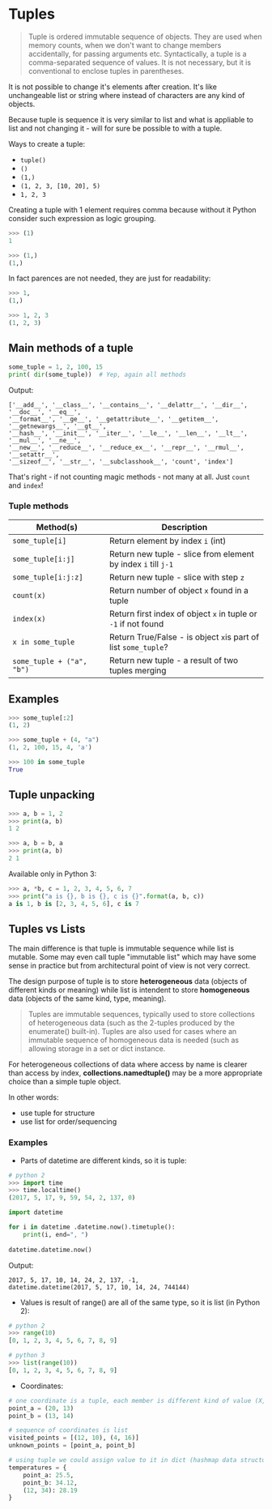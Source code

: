 # Tuples

> Tuple is ordered immutable sequence of objects. They are used when memory counts, when we don't want to change members accidentally, for passing arguments etc.
> Syntactically, a tuple is a comma-separated sequence of values. It is not necessary, but it is conventional to enclose tuples in parentheses.

It is not possible to change it's elements after creation. It's like unchangeable list or string where instead of characters are any kind of objects.

Because tuple is sequence it is very similar to list and what is appliable to list and not changing it - will for sure be possible to with a tuple.

Ways to create a tuple:
* ```tuple()```
* ```()```
* ```(1,)```
* ```(1, 2, 3, [10, 20], 5)```
* ```1, 2, 3```

Creating a tuple with 1 element requires comma because without it Python consider such expression as logic grouping.


```python
>>> (1)
1

>>> (1,)
(1,)
```

In fact parences are not needed, they are just for readability:


```python
>>> 1,
(1,)

>>> 1, 2, 3
(1, 2, 3)
```


## Main methods of a tuple


```python
some_tuple = 1, 2, 100, 15
print( dir(some_tuple))  # Yep, again all methods
```
Output:

    ['__add__', '__class__', '__contains__', '__delattr__', '__dir__', '__doc__', '__eq__', 
    '__format__', '__ge__', '__getattribute__', '__getitem__', '__getnewargs__', '__gt__', 
    '__hash__', '__init__', '__iter__', '__le__', '__len__', '__lt__', '__mul__', '__ne__', 
    '__new__', '__reduce__', '__reduce_ex__', '__repr__', '__rmul__', '__setattr__', 
    '__sizeof__', '__str__', '__subclasshook__', 'count', 'index']
    

That's right - if not counting magic methods - not many at all. Just ```count``` and ```index```!

### Tuple methods

| Method(s)               |  Description                                                                              |
|-------------------------|-------------------------------------------------------------------------------------------|
| ```some_tuple[i]```     | Return element by index ```i``` (int)
| ```some_tuple[i:j]```   | Return new tuple - slice from element by index ```i``` till ```j-1```
| ```some_tuple[i:j:z]```  | Return new tuple - slice with step ```z```
| ```count(x)```          | Return number of object ```x``` found in a tuple
| ```index(x)```          | Return first index of object ```x``` in tuple or ```-1``` if not found
| ```x in some_tuple```   | Return True/False - is object ```x```is part of list ```some_tuple```?
| ```some_tuple + ("a", "b") ``` | Return new tuple - a result of two tuples merging

## Examples


```python
>>> some_tuple[:2]
(1, 2)

>>> some_tuple + (4, "a")
(1, 2, 100, 15, 4, 'a')

>>> 100 in some_tuple
True
```

## Tuple unpacking


```python
>>> a, b = 1, 2
>>> print(a, b)
1 2

>>> a, b = b, a
>>> print(a, b)
2 1
```

Available only in Python 3:


```python
>>> a, *b, c = 1, 2, 3, 4, 5, 6, 7
>>> print("a is {}, b is {}, c is {}".format(a, b, c))
a is 1, b is [2, 3, 4, 5, 6], c is 7
```
    

## Tuples vs Lists


The main difference is that tuple is immutable sequence while list is mutable. Some may even call tuple "immutable list" which may have some sense in practice but from architectural point of view is not very correct.

The design purpose of tuple is to store **heterogeneous** data (objects of different kinds or meaning) while list is intendent to store **homogeneous** data (objects of the same kind, type, meaning). 

> Tuples are immutable sequences, typically used to store collections of heterogeneous data (such as the 2-tuples produced by the enumerate() built-in). Tuples are also used for cases where an immutable sequence of homogeneous data is needed (such as allowing storage in a set or dict instance.

For heterogeneous collections of data where access by name is clearer than access by index, **collections.namedtuple()** may be a more appropriate choice than a simple tuple object.

In other words:
* use tuple for structure
* use list for order/sequencing

### Examples

* Parts of datetime are different kinds, so it is tuple:

```python
# python 2
>>> import time
>>> time.localtime()
(2017, 5, 17, 9, 59, 54, 2, 137, 0)
```


```python
import datetime

for i in datetime .datetime.now().timetuple():
    print(i, end=", ")
    
datetime.datetime.now()
```
Output:

    2017, 5, 17, 10, 14, 24, 2, 137, -1, 
    datetime.datetime(2017, 5, 17, 10, 14, 24, 744144)


* Values is result of range() are all of the same type, so it is list (in Python 2):

```python
# python 2
>>> range(10)
[0, 1, 2, 3, 4, 5, 6, 7, 8, 9]

# python 3
>>> list(range(10))
[0, 1, 2, 3, 4, 5, 6, 7, 8, 9]
```

* Coordinates:

```python
# one coordinate is a tuple, each member is different kind of value (X, Y)
point_a = (20, 13)
point_b = (13, 14)

# sequence of coordinates is list
visited_points = [(12, 10), (4, 16)]
unknown_points = [point_a, point_b]

# using tuple we could assign value to it in dict (hashmap data structure)
temperatures = {
    point_a: 25.5,
    point_b: 34.12,
    (12, 34): 28.19
}
```